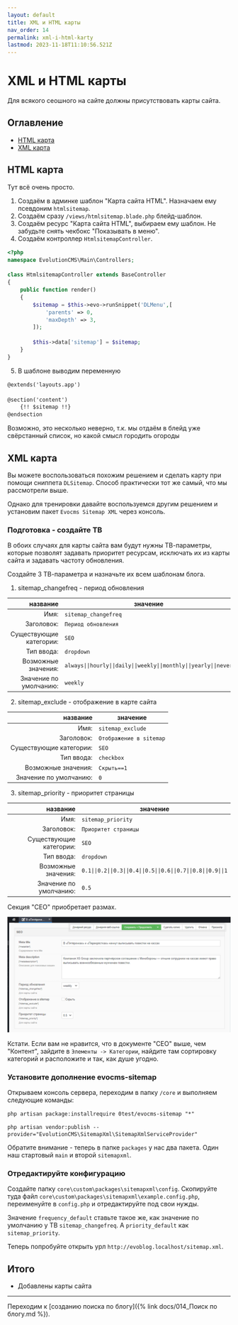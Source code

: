 ```yaml
---
layout: default
title: XML и HTML карты
nav_order: 14
permalink: xml-i-html-karty
lastmod: 2023-11-18T11:10:56.521Z
---
```


# XML и HTML карты

Для всякого сеошного на сайте должны присутствовать карты сайта.

## Оглавление

- [HTML карта](#part1)
- [XML карта](#part2)

## HTML карта <a name="part1"></a>

Тут всё очень просто.

1. Создаём в админке шаблон "Карта сайта HTML". Назначаем ему псевдоним `htmlsitemap`.
2. Создаём сразу `/views/htmlsitemap.blade.php` блейд-шаблон.
3. Создаём ресурс "Карта сайта HTML", выбираем ему шаблон. Не забудьте снять чекбокс "Показывать в меню".
4. Создаём контроллер `HtmlsitemapController`.

```php
<?php
namespace EvolutionCMS\Main\Controllers;

class HtmlsitemapController extends BaseController
{
    public function render()
    {
        $sitemap = $this->evo->runSnippet('DLMenu',[
            'parents' => 0,
            'maxDepth' => 3,
        ]);

        $this->data['sitemap'] = $sitemap;
    }
}
```

5. В шаблоне выводим переменную

<!-- prettier-ignore -->
```html
@extends('layouts.app')

@section('content')
    {!! $sitemap !!}
@endsection
```

Возможно, это несколько неверно, т.к. мы отдаём в блейд уже свёрстанный список, но какой смысл городить огороды

## XML карта <a name="part2"></a>

Вы можете воспользоваться похожим решением и сделать карту при помощи сниппета `DLSitemap`. Способ практически тот же самый, что мы рассмотрели выше.

Однако для тренировки давайте воспользуемся другим решением и установим пакет `Evocms Sitemap XML` через консоль.

### Подготовка - создайте ТВ

В обоих случаях для карты сайта вам будут нужны ТВ-параметры, которые позволят задавать приоритет ресурсам, исключать их из карты сайта и задавать частоту обновления.

Создайте 3 ТВ-параметра и назначьте их всем шаблонам блога.

1. sitemap_changefreq - период обновления

|                название | значение                                                            |
| ----------------------: | ------------------------------------------------------------------- |
|                    Имя: | `sitemap_changefreq`                                                |
|              Заголовок: | `Период обновления`                                                 |
| Существующие категории: | `SEO`                                                               |
|              Тип ввода: | `dropdown`                                                          |
|     Возможные значения: | `always\|\|hourly\|\|daily\|\|weekly\|\|monthly\|\|yearly\|\|never` |
|  Значение по умолчанию: | `weekly`                                                            |

2. sitemap_exclude - отображение в карте сайта

|                название | значение                |
| ----------------------: | ----------------------- |
|                    Имя: | `sitemap_exclude`       |
|              Заголовок: | `Отображение в sitemap` |
| Существующие категории: | `SEO`                   |
|              Тип ввода: | `checkbox`              |
|     Возможные значения: | `Скрыть==1`             |
|  Значение по умолчанию: | `0`                     |

3. sitemap_priority - приоритет страницы

|                название | значение                                                           |
| ----------------------: | ------------------------------------------------------------------ |
|                    Имя: | `sitemap_priority`                                                 |
|              Заголовок: | `Приоритет страницы`                                               |
| Существующие категории: | `SEO`                                                              |
|              Тип ввода: | `dropdown`                                                         |
|     Возможные значения: | `0.1\|\|0.2\|\|0.3\|\|0.4\|\|0.5\|\|0.6\|\|0.7\|\|0.8\|\|0.9\|\|1` |
|  Значение по умолчанию: | `0.5`                                                              |

Секция "СЕО" приобретает размах.

![tags](/assets/images/s64.png)

Кстати. Если вам не нравится, что в документе "СЕО" выше, чем "Контент", зайдите в `Элементы -> Категории`, найдите там сортировку категорий и расположите и так, как душе угодно.

### Установите дополнение evocms-sitemap

Открываем консоль сервера, переходим в папку `/core` и выполняем следующие команды:

```shell
php artisan package:installrequire 0test/evocms-sitemap "*"
```

```shell
php artisan vendor:publish --provider="EvolutionCMS\SitemapXml\SitemapXmlServiceProvider"
```

Обратите внимание - теперь в папке `packages` у нас два пакета. Один наш стартовый `main` и второй `sitemapxml`.

### Отредактируйте конфигурацию

Создайте папку `core\custom\packages\sitemapxml\config`.
Скопируйте туда файл `core\custom\packages\sitemapxml\example.config.php`, переименуйте в `config.php` и отредактируйте под свои нужды.

Значение `frequency_default` ставьте такое же, как значение по умолчанию у ТВ `sitemap_changefreq`. А `priority_default` как `sitemap_priority`.

Теперь попробуйте открыть урл `http://evoblog.localhost/sitemap.xml`.

## Итого

- Добавлены карты сайта

---

Переходим к [созданию поиска по блогу]({% link docs/014_Поиск по блогу.md %}).
